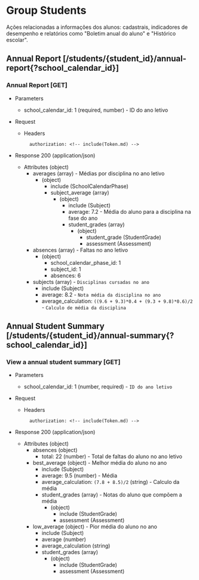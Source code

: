 # Group Students

Ações relacionadas a informações dos alunos: cadastrais, indicadores de desempenho
e relatórios como "Boletim anual do aluno" e "Histórico escolar".

## Annual Report [/students/{student_id}/annual-report{?school_calendar_id}]

### Annual Report [GET]

+ Parameters
    + school_calendar_id: 1 (required, number) - ID do ano letivo

+ Request 
    + Headers
    
            authorization: <!-- include(Token.md) -->
            
+ Response 200 (application/json)

    + Attributes (object)
        + averages (array) - Médias por disciplina no ano letivo
            + (object)
                + include (SchoolCalendarPhase)
                + subject_average (array)
                    + (object)
                        + include (Subject)
                        + average: 7.2 - Média do aluno para a disciplina na fase do ano
                        + student_grades (array)
                            + (object)
                                + student_grade (StudentGrade)
                                + assessment (Assessment)
        + absences (array) - Faltas no ano letivo
            + (object)
                + school_calendar_phase_id: 1
                + subject_id: 1 
                + absences: 6
        + subjects (array) - `Disciplinas cursadas no ano`
            + include (Subject)
            + average: 8.2 - `Nota média da disciplina no ano`
            + average_calculation: `((9.6 + 9.3)*0.4 + (9.3 + 9.8)*0.6)/2` - `Calculo de média da disciplina`


## Annual Student Summary [/students/{student_id}/annual-summary{?school_calendar_id}]

### View a annual student summary [GET]

+ Parameters
    + school_calendar_id: 1 (number, required) - `ID do ano letivo`

+ Request 
    + Headers
    
            authorization: <!-- include(Token.md) -->
            
+ Response 200 (application/json)

    + Attributes (object)
        + absences (object)
            + total: 22 (number) - Total de faltas do aluno no ano letivo
        + best_average (object) - Melhor média do aluno no ano
            + include (Subject)
            + average: 9.5 (number) - Média
            + average_calculation: `(7.8 + 8.5)/2` (string) - Calculo da média
            + student_grades (array) - Notas do aluno que compõem a média 
                + (object)
                    + include (StudentGrade)
                    + assessment (Assessment) 
        + low_average (object) - Pior média do aluno no ano
            + include (Subject)
            + average (number)
            + average_calculation (string)
            + student_grades (array) 
                + (object)
                    + include (StudentGrade)
                    + assessment (Assessment) 
